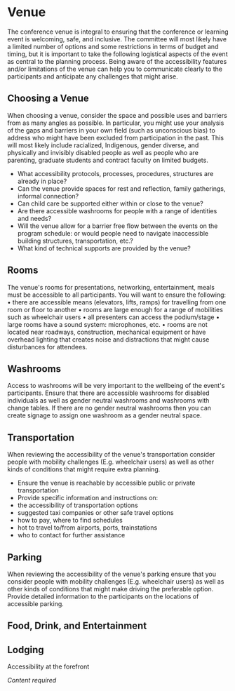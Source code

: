 # Venue

The conference venue is integral to ensuring that the conference or learning event is welcoming, safe, and inclusive. The committee will most likely have a limited number of options and some restrictions in terms of budget and timing, but it is important to take the following logistical aspects of the event as central to the planning process. Being aware of the accessibility features and/or limitations of the venue can help you to communicate clearly to the participants and anticipate any challenges that might arise. 

## Choosing a Venue

When choosing a venue, consider the space and possible uses and barriers from as many angles as possible. In particular, you might use your analysis of the gaps and barriers in your own field (such as unconscious bias) to address who might have been excluded from participation in the past. This will most likely include racialized, Indigenous, gender diverse, and physically and invisibly disabled people as well as people who are parenting, graduate students and contract faculty on limited budgets. 

- What accessibility protocols, processes, procedures, structures are already in place?
- Can the venue provide spaces for rest and reflection, family gatherings, informal connection?
- Can child care be supported either within or close to the venue?
- Are there accessible washrooms for people with a range of identities and needs?
- Will the venue allow for a barrier free flow between the events on the program schedule: or would people need to navigate inaccessible building structures, transportation, etc.?
- What kind of technical supports are provided by the venue?

## Rooms

The venue's rooms for presentations, networking, entertainment, meals must be accessible to all participants. 
You will want to ensure the following:
•	there are accessible means (elevators, lifts, ramps) for travelling from one room or floor to another 
•	rooms are large enough for a range of mobilities such as wheelchair users
•	all presenters can access the podium/stage
•	large rooms have a sound system: microphones, etc.
•	rooms are not located near roadways, construction, mechanical equipment or have overhead lighting that creates noise and distractions that might cause disturbances for attendees.

## Washrooms

Access to washrooms will be very important to the wellbeing of the event's participants. Ensure that there are accessible washrooms for disabled individuals as well as gender neutral washrooms and washrooms with change tables. If there are no gender neutral washrooms then you can create signage to assign one washroom as a gender neutral space. 


## Transportation

When reviewing the accessibility of the venue's transportation consider people with mobility challenges (E.g. wheelchair users) as well as other kinds of conditions that might require extra planning. 

- Ensure the venue is reachable by accessible public or private transportation 
- Provide specific information and instructions on:
- the accessibility of transportation options
- suggested taxi companies or other safe travel options
- how to pay, where to find schedules
- hot to travel to/from airports, ports, trainstations 
- who to contact for further assistance

## Parking

When reviewing the accessibility of the venue's parking ensure that you consider people with mobility challenges (E.g. wheelchair users) as well as other kinds of conditions that might make driving the preferable option. Provide detailed information to the participants on the locations of accessible parking.


## Food, Drink, and Entertainment



## Lodging

Accessibility at the forefront

*Content required*
